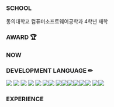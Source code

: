 ### SCHOOL 
동의대학교 컴퓨터소프트웨어공학과 4학년 재학 

### AWARD 🏆

### NOW

### DEVELOPMENT LANGUAGE ✏
<img src="https://img.shields.io/badge/java-007396?style=for-the-badge&logo=OpenJDK&logoColor=white"> <img src="https://img.shields.io/badge/Spring-6DB33F?style=for-the-badge&logo=Spring&logoColor=white"> <img src="https://img.shields.io/badge/Javascript-F7DF1E?style=for-the-badge&logo=javascript&logoColor=FFF"/> <img src="https://img.shields.io/badge/HTML5-E34F26?style=for-the-badge&logo=html5&logoColor=FFF"/> <img src="https://img.shields.io/badge/CSS3-1572B6?style=for-the-badge&logo=css3&logoColor=FFF"/> <img src="https://img.shields.io/badge/Kotlin-7F52FF?style=for-the-badge&logo=Kotlin&logoColor=FFF"/><img src="https://img.shields.io/badge/GitHub-EAEAEA?style=for-the-badge&logo=github&logoColor=000"/> <img src="https://img.shields.io/badge/ROS-22314E?style=for-the-badge&logo=ROS&logoColor=FFF"/><img src="https://img.shields.io/badge/C-A8B9CC?style=for-the-badge&logo=C&logoColor=000"/><img src="https://img.shields.io/badge/C++-00599C?style=for-the-badge&logo=C++&logoColor=FFF"/><img src="https://img.shields.io/badge/Python-3776AB?style=for-the-badge&logo=Python&logoColor=FFF"/><img src="https://img.shields.io/badge/MySQL-4479A1?style=for-the-badge&logo=MySQL&logoColor=000"/><img src="https://img.shields.io/badge/Oracle-F80000?style=for-the-badge&logo=oracle&logoColor=FFF"/> <img src="https://img.shields.io/badge/Linux-FCC624?style=for-the-badge&logo=Linux&logoColor=000"/><img src="https://img.shields.io/badge/JSON-000000?style=for-the-badge&logo=JSON&logoColor=000"/>


### EXPERIENCE 

